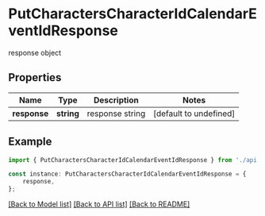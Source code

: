 # PutCharactersCharacterIdCalendarEventIdResponse

response object

## Properties

Name | Type | Description | Notes
------------ | ------------- | ------------- | -------------
**response** | **string** | response string | [default to undefined]

## Example

```typescript
import { PutCharactersCharacterIdCalendarEventIdResponse } from './api';

const instance: PutCharactersCharacterIdCalendarEventIdResponse = {
    response,
};
```

[[Back to Model list]](../README.md#documentation-for-models) [[Back to API list]](../README.md#documentation-for-api-endpoints) [[Back to README]](../README.md)
